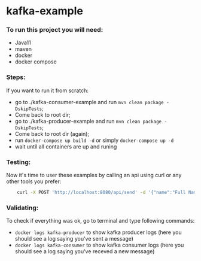 # kafka-example

### To run this project you will need:
- Java11
- maven
- docker
- docker compose

### Steps:
If you want to run it from scratch:
- go to ./kafka-consumer-example and run `mvn clean package -DskipTests`;
- Come back to root dir;
- go to ./kafka-producer-example and run `mvn clean package -DskipTests`;
- Come back to root dir (again);
- run `docker-compose up build -d` or simply `docker-compose up -d`
- wait until all containers are up and runing

### Testing:
Now it's time to user these examples by calling an api using curl or any other tools you prefer:
```sh
    curl -X POST 'http://localhost:8080/api/send' -d '{"name":"Full Name", "email": "email@email.com"}' -H 'content-type: application/json'
```

### Validating:
To check if everything was ok, go to terminal and type following commands:
- `docker logs kafka-producer` to show kafka producer logs (here you should see a log saying you've sent a message)
- `docker logs kafka-consumer` to show kafka consumer logs (here you should see a log saying you've receved a new message)